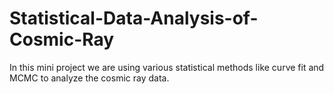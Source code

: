 # Statistical-Data-Analysis-of-Cosmic-Ray
In this mini project we are using various statistical methods like curve fit and MCMC to  analyze the cosmic ray data.
